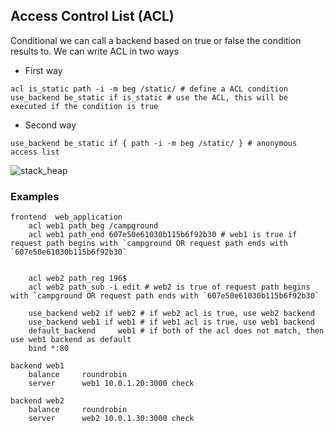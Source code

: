 ## Access Control List (ACL)

Conditional we can call a backend based on true or false the condition results to. We can write ACL in two ways
- First way
```
acl is_static path -i -m beg /static/ # define a ACL condition
use_backend be_static if is_static # use the ACL, this will be executed if the condition is true
```
- Second way
```
use_backend be_static if { path -i -m beg /static/ } # anonymous access list
```

![stack_heap](images/08.drawio.png "icon")

### Examples
```
frontend  web_application
    acl web1 path_beg /campground
    acl web1 path_end 607e50e61030b115b6f92b30 # web1 is true if request path begins with `campground OR request path ends with `607e50e61030b115b6f92b30`
    

    acl web2 path_reg 196$
    acl web2 path_sub -i edit # web2 is true of request path begins with `campground OR request path ends with `607e50e61030b115b6f92b30`

    use_backend web2 if web2 # if web2 acl is true, use web2 backend
    use_backend web1 if web1 # if web1 acl is true, use web1 backend
    default_backend     web1 # if both of the acl does not match, then use web1 backend as default
    bind *:80

backend web1
    balance     roundrobin
    server      web1 10.0.1.20:3000 check 

backend web2
    balance     roundrobin
    server      web2 10.0.1.30:3000 check
```